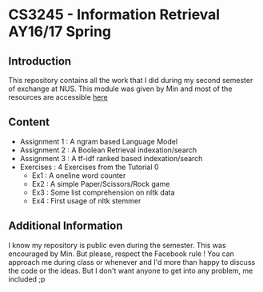 # CS3245 - Information Retrieval AY16/17 Spring
## Introduction
This repository contains all the work that I did during my second semester of exchange at NUS.
This module was given by Min and most of the resources are accessible [here](www.comp.nus.edu.sg/~cs3245/)

## Content
- Assignment 1 : A ngram based Language Model
- Assignment 2 : A Boolean Retrieval indexation/search
- Assignment 3 : A tf-idf ranked based indexation/search
- Exercises : 4 Exercises from the Tutorial 0
    - Ex1 : A oneline word counter
    - Ex2 : A simple Paper/Scissors/Rock game
    - Ex3 : Some list comprehension on nltk data
    - Ex4 : First usage of nltk stemmer

## Additional Information
I know my repository is public even during the semester. This was encouraged by Min. But please, respect the Facebook rule !
You can approach me during class or whenever and I'd more than happy to discuss the code or the ideas.
But I don't want anyone to get into any problem, me included ;p